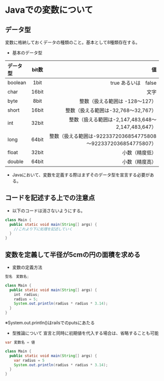 # Javaでの変数について

## データ型
変数に格納しておくデータの種類のこと。基本として8種類存在する。

- 基本のデータ型

| データ型 | bit数 | 値 |
| :-- | :-: | --: |
| boolean | 1bit | true あるいは　false |
| char | 16bit | 文字 |
| byte | 8bit | 整数（扱える範囲は -128～127） |
| short | 16bit | 整数（扱える範囲は-32,768～32,767） |
| int | 32bit | 整数（扱える範囲は-2,147,483,648～2,147,483,647） |
| long | 64bit | 整数（扱える範囲は-9223372036854775808～9223372036854775807） |
| float | 32bit | 小数（精度低） |
| double | 64bit | 小数（精度高） |

- Javaにおいて、変数を定義する際はまずそのデータ型を宣言する必要がある。

## コードを記述する上での注意点
- 以下のコードは消さないようにする。
```Java
class Main {
  public static void main(String[] args) {
    //これより下に処理を記述していく
  }
}
```

## 変数を定義して半径が5cmの円の面積を求める
- 変数の定義方法
```Java
型名　変数名;
```

```Java
class Main {
  public static void main(String[] args) {
    int　radius;
    radius = 5;
    System.out.println(radius * radius * 3.14);
  }
}
```

※System.out.println()はrailsでのputsにあたる

- 型推論について
宣言と同時に初期値を代入する場合は、省略することも可能
```Java
var 変数名 = 値
```

```Java
class Main {
  public static void main(String[] args) {
    var radius = 5
    System.out.println(radius * radius * 3.14);
  }
}
```
